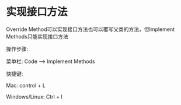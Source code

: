# 实现接口方法

Override Method可以实现接口方法也可以覆写父类的方法，但Implement Methods只能实现接口方法

操作步骤:

菜单栏: Code —&gt; Implement Methods

快捷键:

Mac: control + L

Windows\/Linux: Ctrl + I

